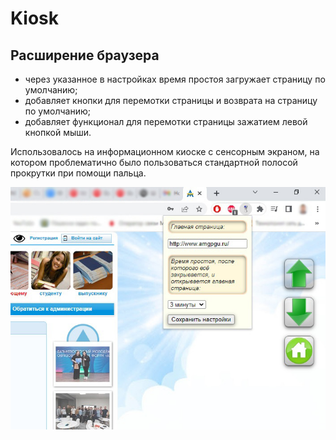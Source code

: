 # Kiosk
## Расширение браузера
- через указанное в настройках время простоя загружает страницу по умолчанию;
- добавляет кнопки для перемотки страницы и возврата на страницу по умолчанию;
- добавляет функционал для перемотки страницы зажатием левой кнопкой мыши.

Использовалось на информационном киоске с сенсорным экраном, на котором проблематично было пользоваться стандартной полосой прокрутки при помощи пальца.

![](https://github.com/RichardTheLionJokes/Kiosk/blob/master/Images/Kiosk.jpg)
